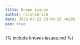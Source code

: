 ```yaml
---
title: Known issues
author: nilshenrich
date: 2023-07-22 23:04:25 +0200
pin: true
---
```


{% include known-issues.md %}
